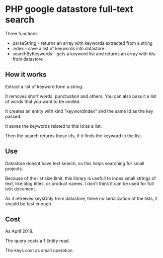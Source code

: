 # PHP google datastore full-text search

Three functions
* parseString - returns an array with keywords extracted from a string
* index - save a list of keywords into datastore
* searchByKeywords - gets a keyword list and returns an array with Ids. from datastore

## How it works
Extract a list of keyword form a string.

It removes short words, punctuation and others. You can also pass it a list of words that you want to be omited.

It creates an entity with kind "keywordIndex" and the same Id as the key passed.

It saves the keywords related to this Id as a list.

Then the search returns those ids, if it finds the keyword in the list.

## Use
Datastore doesnt have text search, so this helps searching for small projects.

Because of the list size limit, this library is usefull to index small strings of text, like blog titles, or product names. I don't think it can be used for full text document.

As it retreives keysOnly from datastore, there no serialization of the lists, it should be fast enough.

## Cost
As April 2019.


The query costs a 1 Entity read.

The keys cost as small operation.

